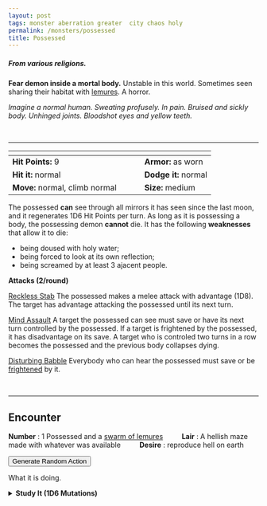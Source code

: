 ```yaml
---
layout: post
tags: monster aberration greater  city chaos holy
permalink: /monsters/possessed
title: Possessed
---
```


##### From various religions.

**Fear demon inside a mortal body.** Unstable in this world. Sometimes seen sharing their habitat with [lemures](/monsters/lemure). A horror.

_Imagine a normal human. Sweating profusely. In pain. Bruised and sickly body. Unhinged joints. Bloodshot eyes and yellow teeth._

<br>

---

|  <span style="display: inline-block; width:250px"></span>  |  |
| -------- | --------|
| **Hit Points:** 9 | **Armor:** as worn |
| **Hit it:** normal  | **Dodge it:** normal  |
| **Move:** normal, climb normal  |  **Size:** medium | 

The possessed **can** see through all mirrors it has seen since the last moon, and it regenerates 1D6 Hit Points per turn. As long as it is possessing a body, the possessing demon **cannot** die. It has the following **weaknesses** that allow it to die:

- being doused with holy water;
- being forced to look at its own reflection;
- being screamed by at least 3 ajacent people.

**Attacks (2/round)**

<ins>Reckless Stab</ins> The possessed makes a melee attack with advantage (1D8). The target has advantage attacking the possessed until its next turn.

<ins>Mind Assault</ins> A target the possessed can see must save or have its next turn controlled by the possessed. If a target is frightened by the possessed, it has disadvantage on its save. A target who is controled two turns in a row becomes the possessed and the previous body collapses dying.

<ins>Disturbing Babble</ins> Everybody who can hear the possessed must save or be [frightened](/2020/11/09/base-rules/) by it.

<br>

---

## Encounter

**Number** : 1 Possessed and a [swarm of lemures](/monsters/lemure) <span style="display: inline-block; width:30px"></span>
**Lair** : A hellish maze made with whatever was available  <span style="display: inline-block; width:30px"></span>
**Desire** : reproduce hell on earth

<button onclick="generateMood()">Generate Random Action</button>
<p id="MoodResult">What it is doing.</p>
<script src="/scripts/generateMood.js"></script>

<details markdown="1">
<summary style="font-weight: bold;">Study It (1D6 Mutations)</summary>
  
If you have disected or conversed with this horror, you can spend the equivalent of 4 bags of gold to feverishly study the thing between two adventures and discover weird knowledge beyond reality. If you do so, your studies of the aberration will change you in horrible, gruesome ways. Roll 1D6 for each gold cost spent this way. 

1. ... you are possessed.
1. ... your head turns 360 degrees. You can take damage while dying and not die.
1. ... you can walk backwards upside down on any surface.
1. ... your teeth are yellow. You can spit bile on two adjacent targets and inflict 2D6 acid damage. Costs a ration.
1. ... you are gaunt a perpetualy bleeding. You know the spell [Soul Transfer](/2020/11/13/souls-transfer/) and can cast it for 1 Spell Die for free. 
1. roll again. You can permanently change one word from one of your class abilities or known spell to “Possess”.

</details>
